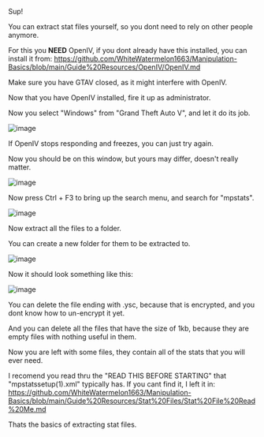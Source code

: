 Sup!

You can extract stat files yourself, so you dont need to rely on other people anymore.

For this you **NEED** OpenIV, if you dont already have this installed, you can install it from:
https://github.com/WhiteWatermelon1663/Manipulation-Basics/blob/main/Guide%20Resources/OpenIV/OpenIV.md

Make sure you have GTAV closed, as it might interfere with OpenIV.

Now that you have OpenIV installed, fire it up as administrator.

Now you select "Windows" from "Grand Theft Auto V", and let it do its job.

![image](https://user-images.githubusercontent.com/132128937/235314844-8e50dbbb-b455-4eb9-8993-1054b8e348af.png)

If OpenIV stops responding and freezes, you can just try again.

Now you should be on this window, but yours may differ, doesn't really matter.

![image](https://user-images.githubusercontent.com/132128937/235315074-e5d09ce1-babd-4735-aa1a-61b1eea93c8e.png)

Now press Ctrl + F3 to bring up the search menu, and search for "mpstats".

![image](https://user-images.githubusercontent.com/132128937/235315408-b9a2e886-65a2-4a5e-bd0f-ae81ad760009.png)

Now extract all the files to a folder.

You can create a new folder for them to be extracted to.

![image](https://user-images.githubusercontent.com/132128937/235315492-7a37378e-bffe-41e9-995f-9134d26e7993.png)

Now it should look something like this:

![image](https://user-images.githubusercontent.com/132128937/235315628-4a809356-f0d0-4ff5-a017-d76eaa2ab9e1.png)

You can delete the file ending with .ysc, because that is encrypted, and you dont know how to un-encrypt it yet.

And you can delete all the files that have the size of 1kb, because they are empty files with nothing useful in them.

Now you are left with some files, they contain all of the stats that you will ever need.

I recomend you read thru the "READ THIS BEFORE STARTING" that "mpstatssetup(1).xml" typically has.
If you cant find it, I left it in:
https://github.com/WhiteWatermelon1663/Manipulation-Basics/blob/main/Guide%20Resources/Stat%20Files/Stat%20File%20Read%20Me.md

Thats the basics of extracting stat files.
